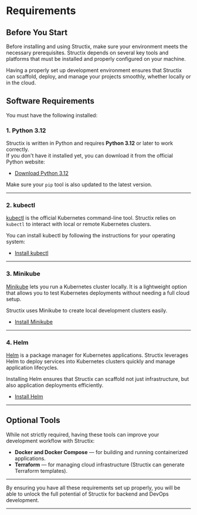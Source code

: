 # Requirements

## Before You Start

Before installing and using Structix, make sure your environment meets the necessary prerequisites. Structix depends on several key tools and platforms that must be installed and properly configured on your machine.

Having a properly set up development environment ensures that Structix can scaffold, deploy, and manage your projects smoothly, whether locally or in the cloud.

## Software Requirements

You must have the following installed:

### 1. Python 3.12

Structix is written in Python and requires **Python 3.12** or later to work correctly.  
If you don't have it installed yet, you can download it from the official Python website:

-   [Download Python 3.12](https://www.python.org/downloads/release/python-3120/)

Make sure your `pip` tool is also updated to the latest version.

---

### 2. kubectl

[kubectl](https://kubernetes.io/docs/tasks/tools/install-kubectl/) is the official Kubernetes command-line tool. Structix relies on `kubectl` to interact with local or remote Kubernetes clusters.

You can install kubectl by following the instructions for your operating system:

-   [Install kubectl](https://kubernetes.io/docs/tasks/tools/install-kubectl/)

---

### 3. Minikube

[Minikube](https://minikube.sigs.k8s.io/docs/start/) lets you run a Kubernetes cluster locally. It is a lightweight option that allows you to test Kubernetes deployments without needing a full cloud setup.

Structix uses Minikube to create local development clusters easily.

-   [Install Minikube](https://minikube.sigs.k8s.io/docs/start/)

---

### 4. Helm

[Helm](https://helm.sh/docs/intro/install/) is a package manager for Kubernetes applications. Structix leverages Helm to deploy services into Kubernetes clusters quickly and manage application lifecycles.

Installing Helm ensures that Structix can scaffold not just infrastructure, but also application deployments efficiently.

-   [Install Helm](https://helm.sh/docs/intro/install/)

---

## Optional Tools

While not strictly required, having these tools can improve your development workflow with Structix:

-   **Docker and Docker Compose** — for building and running containerized applications.
-   **Terraform** — for managing cloud infrastructure (Structix can generate Terraform templates).

---

By ensuring you have all these requirements set up properly, you will be able to unlock the full potential of Structix for backend and DevOps development.

---

